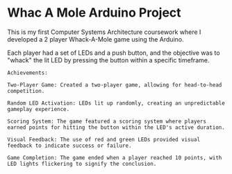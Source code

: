 
# Whac A Mole Arduino Project 

This is my first Computer Systems Architecture coursework where I developed a 2 player Whack-A-Mole game using the Arduino.

Each player had a set of LEDs and a push button, and the objective was to "whack" the lit LED by pressing the button within a specific timeframe.

```
Achievements:

Two-Player Game: Created a two-player game, allowing for head-to-head competition.

Random LED Activation: LEDs lit up randomly, creating an unpredictable gameplay experience.

Scoring System: The game featured a scoring system where players earned points for hitting the button within the LED's active duration.

Visual Feedback: The use of red and green LEDs provided visual feedback to indicate success or failure.

Game Completion: The game ended when a player reached 10 points, with LED lights flickering to signify the conclusion.

```
